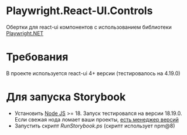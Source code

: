# Playwright.React-UI.Controls

Обертки для react-ui компонентов с использованием библиотеки [Playwright.NET](https://github.com/microsoft/playwright-dotnet)

# Требования

В проекте используется react-ui 4+ версии (тестировалось на 4.19.0)

# Для запуска Storybook

+ Установить [Node JS](https://nodejs.org/en/download) >= 18. Запуск тестировался на версии 18.19.0. Если свежая нода ломает ваши проекты, [есть менеджер версий](https://github.com/coreybutler/nvm-windows)
+ Запустить скрипт _RunStorybook.ps_ (скрипт использует npm@8)


